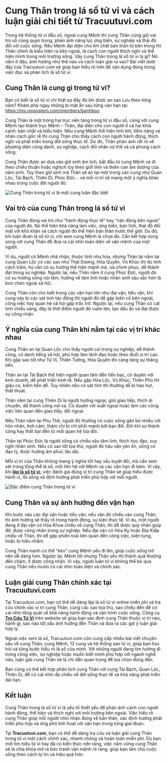 **Cung Thân trong lá số tử vi và cách luận giải chi tiết từ Tracuutuvi.com**
============================================================================

Trong hệ thống tử vi đẩu số, ngoài cung Mệnh thì cung Thân cũng giữ vai trò vô cùng quan trọng, phản ánh năng lực ứng biến, sự nghiệp và thái độ đối với cuộc sống. Nếu Mệnh đại diện cho khí chất bản thân từ bên trong thì Thân chính là biểu hiện ra bên ngoài, là cách con người thích nghi và thể hiện mình trong môi trường sống. Vậy cung Thân trong lá số tử vi là gì? Nó nằm ở đâu, ảnh hưởng như thế nào và cách luận giải ra sao? Bài viết dưới đây của Tracuutuvi.com sẽ giúp bạn hiểu rõ hơn để vận dụng đúng trong việc đọc và phân tích lá số tử vi.

**Cung Thân là cung gì trong tử vi?**
-------------------------------------
Bạn có biết lá số tử vi chỉ thật sự đầy đủ khi được an sao Lưu theo từng năm? Khám phá ngay những bí mật ẩn sau từng vận hạn tại: https://my.omsystem.com/members/banhboo

Cung Thân là một trong hai trục nền tảng trong tử vi đẩu số, cùng với cung Mệnh tạo thành trục Mệnh – Thân, đại diện cho con người ở cả hai khía cạnh: bản chất và biểu hiện. Nếu cung Mệnh thể hiện tính khí, tiềm năng và nhân cách gốc rễ thì cung Thân cho thấy cách con người hành động, thích nghi và phát triển trong đời sống thực tế. Do đó, Thân phản ánh rất rõ về phương diện công danh, sự nghiệp, cách đối nhân xử thế và cả phong cách sống.

Cung Thân được an dựa vào giờ sinh âm lịch, bắt đầu từ cung Mệnh và đi theo chiều thuận hoặc nghịch tùy theo giới tính và thiên can âm dương của năm sinh. Tùy theo giờ sinh mà Thân sẽ an tại một trong các cung như Quan Lộc, Tài Bạch, Thiên Di, Phúc Đức… và mỗi vị trí sẽ mang một ý nghĩa khác nhau trong cuộc đời người đó.

![Cung Thân trong tử vi là một cung luận đặc biệt](https://tracuutuvi.com/wp-content/uploads/2023/07/cung-than-1-1.jpg)

**Vai trò của cung Thân trong lá số tử vi**
-------------------------------------------

Cung Thân đóng vai trò như “hành động thực tế” hay “vận động bên ngoài” của người đó. Nó thể hiện khả năng làm việc, ứng biến, bản lĩnh, thái độ đối mặt với khó khăn và cách người đó thể hiện bản thân trước thế giới. Do đó, khi luận đoán lá số tử vi, chỉ xem cung Mệnh là chưa đủ. Cần kết hợp song song với cung Thân để đưa ra cái nhìn toàn diện về vận mệnh của một người.

Ví dụ, người có Mệnh nhã nhặn, thuộc tính nhu hòa, nhưng Thân lại nằm tại cung Quan Lộc có các sao như Thái Dương, Hóa Quyền, Vũ Khúc thì dù tính cách trầm, họ vẫn có xu hướng thể hiện mạnh mẽ, ưa chinh phục, dễ thành đạt trong sự nghiệp. Ngược lại, nếu Thân nằm ở cung Phúc Đức, người đó có xu hướng sống nội tâm, hướng về tâm linh hoặc nhân sinh sâu sắc hơn là bon chen ngoài xã hội.

Cung Thân còn cho biết trong các vận hạn lớn như đại vận, tiểu vận, khi cung này bị các sát tinh tác động thì người đó dễ gặp biến cố bên ngoài, công việc hay quan hệ xã hội gặp trắc trở. Ngược lại, nếu cung Thân có cát tinh chiếu sáng, đây là thời điểm người đó vươn lên, tạo dấu ấn và đạt được sự công nhận.

**Ý nghĩa của cung Thân khi nằm tại các vị trí khác nhau**
----------------------------------------------------------

Cung Thân an tại Quan Lộc cho thấy người coi trọng sự nghiệp, dễ thành công, có danh tiếng xã hội, phù hợp làm lãnh đạo hoặc theo đuổi vị trí cao. Khi gặp sao tốt như Tử Vi, Thiên Tướng, Hóa Quyền thì càng tăng sự thăng tiến.

Thân an tại Tài Bạch thể hiện người quan tâm đến tiền bạc, có duyên với kinh doanh, dễ phát triển kinh tế. Nếu gặp Hóa Lộc, Vũ Khúc, Thiên Phủ thì giàu có, kiếm tiền dễ. Tuy nhiên nếu có sát tinh thì thường dễ bị hao hụt, thất thoát.

Thân nằm tại cung Thiên Di là người hướng ngoại, giỏi giao tiếp, thích di chuyển, dễ thành công nơi xa. Có duyên với xuất ngoại hoặc làm các công việc liên quan đến giao tiếp, đối ngoại.

Nếu Thân nằm tại Phu Thê, người đó thường có cuộc sống gắn bó nhiều với hôn nhân, tình cảm, thậm chí bị chi phối mạnh bởi bạn đời. Đôi khi sự thành công hay thất bại đến từ mối quan hệ lứa đôi.

Thân tại Phúc Đức là người sống có chiều sâu tâm linh, thích học đạo, suy nghĩ nhân sinh. Nếu có sao tốt tọa thủ, người đó hậu vận yên ổn, sống có đạo lý, được hưởng âm phúc lâu dài.

Mỗi vị trí của Thân không mang ý nghĩa tốt hay xấu tuyệt đối, mà cần xem xét trong tổng thể lá số, mối liên hệ với Mệnh và các vận hạn đi kèm. Vì vậy, khi **[lập lá số tử vi](https://tracuutuvi.com/lap-la-so-tu-vi)**, việc đánh giá đúng vị trí cung Thân sẽ giúp hiểu được hành vi, lối sống và định hướng phát triển phù hợp với mỗi người.

![Đặc điểm cung Thân trong tử vi](https://tracuutuvi.com/wp-content/uploads/2023/07/cung-than-2-1.jpg)

**Cung Thân và sự ảnh hưởng đến vận hạn**
-----------------------------------------

Khi bước vào các đại vận hoặc tiểu vận, nếu vận đó chiếu vào cung Thân, thì ảnh hưởng sẽ thấy rõ trong hành động, sự kiện thực tế. Ví dụ, một người đang ở đại vận có Hóa Khoa chiếu về cung Thân, thì dễ được quý nhân giúp đỡ, được công nhận trong sự nghiệp. Nếu đại vận có Hóa Kỵ hoặc Địa Kiếp chiếu về Thân, thì dễ gặp phiền toái liên quan đến công việc, kiện tụng, hoặc bị hiểu nhầm.

Cung Thân mạnh có thể “kéo” cung Mệnh yếu đi lên, giúp cuộc sống trở nên dễ dàng hơn. Ngược lại, Mệnh tốt nhưng Thân yếu thì thành quả thường đến chậm, ít được công nhận. Vì vậy, người luận tử vi không thể bỏ qua cung Thân nếu muốn có cái nhìn toàn diện và chính xác.

**Luận giải cung Thân chính xác tại Tracuutuvi.com**
----------------------------------------------------

Tại Tracuutuvi.com, bạn có thể dễ dàng lập lá số tử vi online miễn phí và tra cứu chính xác vị trí cung Thân, cùng các sao tọa thủ, sao chiếu đến để có cái nhìn tổng quát về khả năng hành động và vận trình cuộc sống. Công cụ **[Tra Cứu Tử Vi](https://band.us/@tracuutuvi)** trên website sẽ giúp bạn xác định cung Thân thuộc vị trí nào, hành gì, sao nào tốt xấu ảnh hưởng đến Thân và đưa ra các gợi ý luận giải hợp lý.

Ngoài việc xem lá số, Tracuutuvi.com còn cung cấp nhiều bài viết chuyên sâu về cung Thân, cung Mệnh, 12 cung và hệ thống sao tử vi, giúp bạn học hỏi và từng bước hiểu rõ lá số của mình. Với những người đang tìm hướng đi trong công việc, sự nghiệp hoặc muốn biết mình phù hợp với ngành nghề nào, luận giải cung Thân sẽ là chỉ dẫn quan trọng để lựa chọn đúng đắn.

Bạn cũng có thể kết hợp phân tích cung Thân với cung Tài Bạch, Quan Lộc, Thiên Di, để có cái nhìn đa chiều về đời sống thực tế và khả năng phát triển dài hạn.

**Kết luận**
------------

Cung Thân trong lá số tử vi là yếu tố thiết yếu để phản ánh cách con người hành động, thể hiện và thích nghi với môi trường bên ngoài. Việc hiểu rõ cung Thân giúp mỗi người nhìn nhận đúng về bản thân, xác định hướng phát triển phù hợp và ứng phó linh hoạt với vận hạn trong từng giai đoạn.

Tại **Tracuutuvi.com**, bạn có thể dễ dàng tra cứu và luận giải cung Thân trong tử vi một cách chính xác, nhanh chóng và hoàn toàn miễn phí. Dù bạn mới tìm hiểu tử vi hay đã có kiến thức nền tảng, việc nắm vững cung Thân sẽ là chìa khóa mở ra bức tranh vận mệnh rõ ràng, giúp bạn làm chủ cuộc sống theo cách tự tin và hiệu quả hơn.
